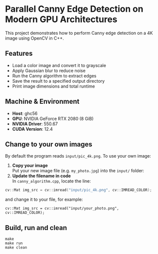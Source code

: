 # Parallel Canny Edge Detection on Modern GPU Architectures
This project demonstrates how to perform Canny edge detection on a 4K image using OpenCV in C++.


## Features

- Load a color image and convert it to grayscale  
- Apply Gaussian blur to reduce noise  
- Run the Canny algorithm to extract edges  
- Save the result to a specified output directory  
- Print image dimensions and total runtime

## Machine & Environment

- **Host**: ghc56  
- **GPU**: NVIDIA GeForce RTX 2080 (8 GiB)  
- **NVIDIA Driver**: 550.67  
- **CUDA Version**: 12.4  


## Change to your own images
By default the program reads `input/pic_4k.png`. To use your own image:

1. **Copy your image**  
   Put your new image file (e.g. `my_photo.jpg`) into the `input/` folder:
2. **Update the filename in code**  
In `canny_algorithm.cpp`, locate the line:
```cpp
cv::Mat img_src = cv::imread("input/pic_4k.png", cv::IMREAD_COLOR);
```
and change it to your file, for example:
```
cv::Mat img_src = cv::imread("input/your_photo.png", cv::IMREAD_COLOR);
```
## Build, run and clean
```
make
make run
make clean
```

